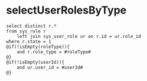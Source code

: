 selectUserRolesByType
===
    select distinct r.*
    from sys_role r
        left join sys_user_role ur on r.id = ur.role_id
    where r.state = 1
    @if(!isEmpty(roleType)){
        and r.role_type = #roleType#
    @}
    @if(!isEmpty(userId)){
        and ur.user_id = #userId#
    @}
    
